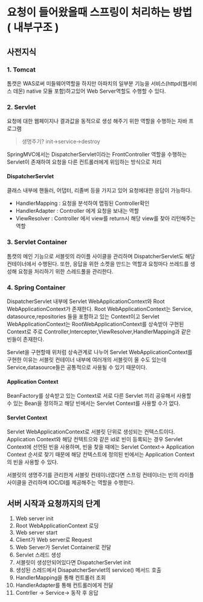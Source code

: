 # 요청이 들어왔을때 스프링이 처리하는 방법 ( 내부구조 )

## 사전지식

### 1. Tomcat

톰캣은 WAS로써 미들웨어역할을 하지만 아파치의 일부분 기능을 서비스(httpd(웹서비스 데몬) native 모듈 포함)하고있어 Web Server역할도 수행할 수 있다.

### 2. Servlet

요청에 대한 웹페이지나 결과값을 동적으로 생성 해주기 위한 역할을 수행하는 자바 프로그램

> 생명주기? init->service->destroy

SpringMVC에서는 DispatcherServlet이라는 FrontController 역할을 수행하는 Servlet이 존재하여 요청을 다른 컨트롤러에게 위임하는 방식으로 처리

#### DispatcherServlet

클래스 내부에 핸들러, 어댑터, 리졸버 등을 가지고 있어 요청에대한 응답이 가능하다.

- HandlerMapping : 요청을 분석하여 맵핑된 Controller확인
- HandlerAdapter : Controller 에게 요청을 보내는 역할
- ViewResolver : Controller 에서 view를 return시 해당 view를 찾아 리턴해주는 역할

### 3. Servlet Container

톰캣의 메인 기능으로 서블릿의 라이플 사이클을 관리하며 DispatcherServlet도 해당 컨테이너에서 수행된다. 또한, 응답을 위한 소켓을 만드는 역할과 요청마다 쓰레드를 생성해 요청을 처리하기 위한 스레드풀을 관리한다.

### 4. Spring Container

DispatcherServlet 내부에 Servlet WebApplicationContext와 Root WebApplicationContext가 존재한다. Root WebApplicationContext는 Service, datasource,repositories 들을 포함하고 있는 Context이고 Servlet WebApplicationContext는 RootWebApplicationContext를 상속받아 구현된 Context로 주로 Controller,Intercepter,ViewResolver,HandlerMapping과 같은 빈들이 존재한다.

Servlet을 구현할때 위처럼 상속관계로 나누어 Servlet WebApplicationContext를 구현한 이유는 서블릿 컨테이너 내부에 여러개의 서블릿이 올 수도 있는데 Service,datasource들은 공통적으로 사용될 수 있기 때문이다.

#### Application Context

BeanFactory를 상속받고 있는 Context로 서로 다른 Servlet 끼리 공유해서 사용할 수 있는 Bean을 정의하고 해당 빈에서는 Servlet Context를 사용할 수가 없다.

#### Servlet Context

Servlet WebApplicationContext로 서블릿 단위로 생성되는 컨텍스트이다. Application Context와 해당 컨텍트으와 같은 id로 빈이 등록되는 경우 Servlet Context에 선언된 빈을 사용하며, 빈을 찾을 때에는 Servlet Context-> Application Context 순서로 찾기 때문에 해당 컨텍스트에 정의된 빈에서는 Application Context의 빈을 사용할 수 있다.

서블릿의 생명주기를 관리한게 서블릿 컨테이너였다면 스프링 컨테이너는 빈의 라이플 사이클을 관리하며 IOC/DI를 제공해주는 역할을 수행한다.

## 서버 시작과 요청까지의 단계

1. Web server init
1. Root WebApplicationContext 로딩
1. Web server start
1. Client가 Web server로 Request
1. Web Server가 Servlet Container로 전달
1. Servlet 스레드 생성
1. 서블릿이 생성안되어있다면 DispatcherServlet init
1. 생성된 스레드에서 DisapatcherServlet의 service() 메서드 호출
1. HandlerMapping을 통해 컨트롤러 조회
1. HandlerAdapter를 통해 컨트롤러에게 전달
1. Contrller -> Service-> 동작 후 응답
